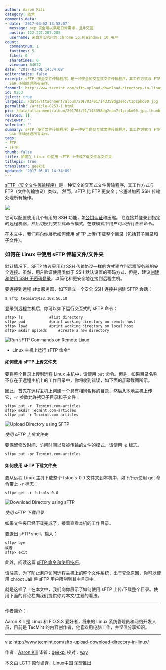 ```yaml
---
author: Aaron Kili
category: 技术
comments_data:
- date: '2017-03-02 13:58:07'
  message: scp 完全可以满足日常需求，且非交互
  postip: 122.224.207.205
  username: 来自浙江杭州的 Chrome 56.0|Windows 10 用户
count:
  commentnum: 1
  favtimes: 5
  likes: 0
  sharetimes: 0
  viewnum: 64672
date: '2017-03-01 14:34:09'
editorchoice: false
excerpt: sFTP（安全文件传输程序）是一种安全的交互式文件传输程序，其工作方式与 FTP（文件传输协议）类似。 然而，sFTP 比 FTP 更安全；它通过加密
  SSH 传输处理所有操作。
fromurl: http://www.tecmint.com/sftp-upload-download-directory-in-linux/
id: 8253
islctt: true
largepic: /data/attachment/album/201703/01/143358dg2eao7t1pzpko00.jpg
permalink: /article-8253-1.html
pic: /data/attachment/album/201703/01/143358dg2eao7t1pzpko00.jpg.thumb.jpg
related: []
reviewer: ''
selector: ''
summary: sFTP（安全文件传输程序）是一种安全的交互式文件传输程序，其工作方式与 FTP（文件传输协议）类似。 然而，sFTP 比 FTP 更安全；它通过加密
  SSH 传输处理所有操作。
tags:
- FTP
- sFTP
thumb: false
title: 如何在 Linux 中使用 sFTP 上传或下载文件与文件夹
titlepic: true
translator: geekpi
updated: '2017-03-01 14:34:09'
---
```


[sFTP（安全文件传输程序）](http://www.tecmint.com/sftp-command-examples/)是一种安全的交互式文件传输程序，其工作方式与 FTP（文件传输协议）类似。 然而，sFTP 比 FTP 更安全；它通过加密 SSH 传输处理所有操作。


![](/data/attachment/album/201703/01/143358dg2eao7t1pzpko00.jpg)


它可以配置使用几个有用的 SSH 功能，如[公钥认证](/article-6901-1.html)和压缩。 它连接并登录到指定的远程机器，然后切换到交互式命令模式，在该模式下用户可以执行各种命令。


在本文中，我们将向你展示如何使用 sFTP 上传/下载整个目录（包括其子目录和子文件）。


### 如何在 Linux 中使用 sFTP 传输文件/文件夹


默认情况下，SFTP 协议采用和 SSH 传输协议一样的方式建立到远程服务器的安全连接。虽然，用户验证使用类似于 SSH 默认设置的密码方式，但是，建议[创建和使用 SSH 无密码登录](/article-6901-1.html)，以简化和更安全地连接到远程主机。


要连接到远程 sftp 服务器，如下建立一个安全 SSH 连接并创建 SFTP 会话：



```
$ sftp tecmint@192.168.56.10

```

登录到远程主机后，你可以如下运行交互式的 sFTP 命令：



```
sftp> ls            #list directory 
sftp> pwd           #print working directory on remote host
sftp> lpwd          #print working directory on local host
sftp> mkdir uploads     #create a new directory

```

![Run sFTP Commands on Remote Linux](/data/attachment/album/201703/01/143410x80h1i00l18z81ip.png)


* Linux 主机上运行 sFTP 命令\*


#### 如何使用 sFTP 上传文件夹


要将整个目录上传到远程 Linux 主机中，请使用 `put` 命令。但是，如果目录名称不存在于远程主机上的工作目录中，你将收到错误，如下面的屏幕截图所示。


因此，首先在远程主机上创建一个具有相同名称的目录，然后从本地主机上传它，`-r` 参数允许拷贝子目录和子文件：



```
sftp> put -r  Tecmint.com-articles
sftp> mkdir Tecmint.com-articles
sftp> put -r Tecmint.com-articles

```

![Upload Directory using SFTP](/data/attachment/album/201703/01/143410f7555bz5jm03czn5.png)


*使用 sFTP 上传文件夹*


要保留修改时间、访问时间以及被传输的文件的模式，请使用 `-p` 标志。



```
sftp> put -pr Tecmint.com-articles

```

#### 如何使用 sFTP 下载文件夹


要从远程 Linux 主机下载整个 fstools-0.0 文件夹到本机中，如下所示使用 get 命令带上 `-r` 标志：



```
sftp> get -r fstools-0.0

```

![Download Directory using sFTP](/data/attachment/album/201703/01/143410yp70jjzwp2t9792w.png)


*使用 sFTP 下载目录*


如果文件夹已经下载完成了，接着查看本机的工作目录。


要退出 sFTP shell，输入：



```
sftp> bye
或者
sftp> exit

```

此外，阅读这篇 [sFTP 命令和使用技巧](http://www.tecmint.com/sftp-command-examples/)。


请注意，为了防止用户访问远程主机上的整个文件系统，出于安全原因，你可以使用 chroot Jail [将 sFTP 用户限制到其主目录](http://www.tecmint.com/restrict-sftp-user-home-directories-using-chroot/)中。


就是这样了！在本文中，我们向你展示了如何使用 sFTP 上传/下载整个目录。使用下面的评论栏向我们提供你对本文/主题的看法。




---


作者简介：


Aaron Kili 是 Linux 和 F.O.S.S 爱好者，将来的 Linux 系统管理员和网络开发人员，目前是 TecMint 的内容创作者，他喜欢用电脑工作，并坚信分享知识。




---


via: <http://www.tecmint.com/sftp-upload-download-directory-in-linux/>


作者：[Aaron Kili](http://www.tecmint.com/author/aaronkili/) 译者：[geekpi](https://github.com/geekpi) 校对：[wxy](https://github.com/wxy)


本文由 [LCTT](https://github.com/LCTT/TranslateProject) 原创编译，[Linux中国](https://linux.cn/) 荣誉推出